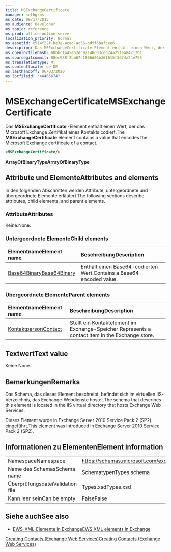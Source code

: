 ```yaml
---
title: MSExchangeCertificate
manager: sethgros
ms.date: 09/17/2015
ms.audience: Developer
ms.topic: reference
ms.prod: office-online-server
localization_priority: Normal
ms.assetid: c514f22f-be3e-4cad-ac56-bdff6bafcee6
description: Das MSExchangeCertificate-Element enthält einen Wert, der das Microsoft Exchange Zertifikat eines Kontakts codiert.
ms.openlocfilehash: 60bbcfb45e52dc92140d03cdd24a251ea84217b1
ms.sourcegitcommit: 88ec988f2bb67c1866d06b361615f3674a24e795
ms.translationtype: MT
ms.contentlocale: de-DE
ms.lasthandoff: 06/03/2020
ms.locfileid: "44465674"
---
```

# <a name="msexchangecertificate"></a><span data-ttu-id="166d3-103">MSExchangeCertificate</span><span class="sxs-lookup"><span data-stu-id="166d3-103">MSExchangeCertificate</span></span>

<span data-ttu-id="166d3-104">Das **MSExchangeCertificate** -Element enthält einen Wert, der das Microsoft Exchange Zertifikat eines Kontakts codiert.</span><span class="sxs-lookup"><span data-stu-id="166d3-104">The **MSExchangeCertificate** element contains a value that encodes the Microsoft Exchange certificate of a contact.</span></span> 
  
```XML
<MSExchangeCertificate/>
```

 <span data-ttu-id="166d3-105">**ArrayOfBinaryType**</span><span class="sxs-lookup"><span data-stu-id="166d3-105">**ArrayOfBinaryType**</span></span>
## <a name="attributes-and-elements"></a><span data-ttu-id="166d3-106">Attribute und Elemente</span><span class="sxs-lookup"><span data-stu-id="166d3-106">Attributes and elements</span></span>

<span data-ttu-id="166d3-107">In den folgenden Abschnitten werden Attribute, untergeordnete und übergeordnete Elemente erläutert.</span><span class="sxs-lookup"><span data-stu-id="166d3-107">The following sections describe attributes, child elements, and parent elements.</span></span>
  
### <a name="attributes"></a><span data-ttu-id="166d3-108">Attribute</span><span class="sxs-lookup"><span data-stu-id="166d3-108">Attributes</span></span>

<span data-ttu-id="166d3-109">Keine.</span><span class="sxs-lookup"><span data-stu-id="166d3-109">None.</span></span>
  
### <a name="child-elements"></a><span data-ttu-id="166d3-110">Untergeordnete Elemente</span><span class="sxs-lookup"><span data-stu-id="166d3-110">Child elements</span></span>

|<span data-ttu-id="166d3-111">**Elementname**</span><span class="sxs-lookup"><span data-stu-id="166d3-111">**Element name**</span></span>|<span data-ttu-id="166d3-112">**Beschreibung**</span><span class="sxs-lookup"><span data-stu-id="166d3-112">**Description**</span></span>|
|:-----|:-----|
|[<span data-ttu-id="166d3-113">Base64Binary</span><span class="sxs-lookup"><span data-stu-id="166d3-113">Base64Binary</span></span>](base64binary.md) <br/> |<span data-ttu-id="166d3-114">Enthält einen Base64-codierten Wert.</span><span class="sxs-lookup"><span data-stu-id="166d3-114">Contains a Base64-encoded value.</span></span>  <br/> |
   
### <a name="parent-elements"></a><span data-ttu-id="166d3-115">Übergeordnete Elemente</span><span class="sxs-lookup"><span data-stu-id="166d3-115">Parent elements</span></span>

|<span data-ttu-id="166d3-116">**Elementname**</span><span class="sxs-lookup"><span data-stu-id="166d3-116">**Element name**</span></span>|<span data-ttu-id="166d3-117">**Beschreibung**</span><span class="sxs-lookup"><span data-stu-id="166d3-117">**Description**</span></span>|
|:-----|:-----|
|[<span data-ttu-id="166d3-118">Kontaktperson</span><span class="sxs-lookup"><span data-stu-id="166d3-118">Contact</span></span>](contact.md) <br/> |<span data-ttu-id="166d3-119">Stellt ein Kontaktelement im Exchange-Speicher.</span><span class="sxs-lookup"><span data-stu-id="166d3-119">Represents a contact item in the Exchange store.</span></span>  <br/> |
   
## <a name="text-value"></a><span data-ttu-id="166d3-120">Textwert</span><span class="sxs-lookup"><span data-stu-id="166d3-120">Text value</span></span>

<span data-ttu-id="166d3-121">Keine.</span><span class="sxs-lookup"><span data-stu-id="166d3-121">None.</span></span>
  
## <a name="remarks"></a><span data-ttu-id="166d3-122">Bemerkungen</span><span class="sxs-lookup"><span data-stu-id="166d3-122">Remarks</span></span>

<span data-ttu-id="166d3-123">Das Schema, das dieses Element beschreibt, befindet sich im virtuellen IIS-Verzeichnis, das Exchange-Webdienste hostet.</span><span class="sxs-lookup"><span data-stu-id="166d3-123">The schema that describes this element is located in the IIS virtual directory that hosts Exchange Web Services.</span></span>
  
<span data-ttu-id="166d3-124">Dieses Element wurde in Exchange Server 2010 Service Pack 2 (SP2) eingeführt.</span><span class="sxs-lookup"><span data-stu-id="166d3-124">This element was introduced in Exchange Server 2010 Service Pack 2 (SP2).</span></span>
  
## <a name="element-information"></a><span data-ttu-id="166d3-125">Informationen zu Elementen</span><span class="sxs-lookup"><span data-stu-id="166d3-125">Element information</span></span>

|||
|:-----|:-----|
|<span data-ttu-id="166d3-126">Namespace</span><span class="sxs-lookup"><span data-stu-id="166d3-126">Namespace</span></span>  <br/> |https://schemas.microsoft.com/exchange/services/2006/types  <br/> |
|<span data-ttu-id="166d3-127">Name des Schemas</span><span class="sxs-lookup"><span data-stu-id="166d3-127">Schema name</span></span>  <br/> |<span data-ttu-id="166d3-128">Schematypen</span><span class="sxs-lookup"><span data-stu-id="166d3-128">Types schema</span></span>  <br/> |
|<span data-ttu-id="166d3-129">Überprüfungsdatei</span><span class="sxs-lookup"><span data-stu-id="166d3-129">Validation file</span></span>  <br/> |<span data-ttu-id="166d3-130">Types.xsd</span><span class="sxs-lookup"><span data-stu-id="166d3-130">Types.xsd</span></span>  <br/> |
|<span data-ttu-id="166d3-131">Kann leer sein</span><span class="sxs-lookup"><span data-stu-id="166d3-131">Can be empty</span></span>  <br/> |<span data-ttu-id="166d3-132">False</span><span class="sxs-lookup"><span data-stu-id="166d3-132">False</span></span>  <br/> |
   
## <a name="see-also"></a><span data-ttu-id="166d3-133">Siehe auch</span><span class="sxs-lookup"><span data-stu-id="166d3-133">See also</span></span>



- [<span data-ttu-id="166d3-134">EWS-XML-Elemente in Exchange</span><span class="sxs-lookup"><span data-stu-id="166d3-134">EWS XML elements in Exchange</span></span>](ews-xml-elements-in-exchange.md)


[<span data-ttu-id="166d3-135">Creating Contacts (Exchange Web Services)</span><span class="sxs-lookup"><span data-stu-id="166d3-135">Creating Contacts (Exchange Web Services)</span></span>](https://msdn.microsoft.com/library/4845917e-70d1-481c-bbd7-011ec6571789%28Office.15%29.aspx)

